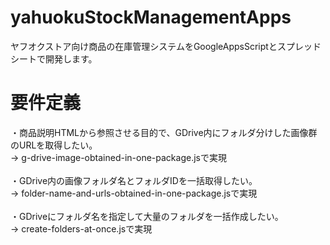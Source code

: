 # yahuokuStockManagementApps

ヤフオクストア向け商品の在庫管理システムをGoogleAppsScriptとスプレッドシートで開発します。<br>

# 要件定義

・商品説明HTMLから参照させる目的で、GDrive内にフォルダ分けした画像群のURLを取得したい。<br>
→ g-drive-image-obtained-in-one-package.jsで実現<br>
<br>
・GDrive内の画像フォルダ名とフォルダIDを一括取得したい。<br>
→ folder-name-and-urls-obtained-in-one-package.jsで実現<br>
<br>
・GDriveにフォルダ名を指定して大量のフォルダを一括作成したい。<br>
→ create-folders-at-once.jsで実現<br>
<br>


